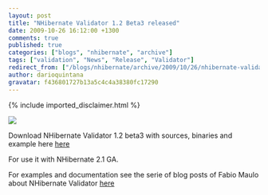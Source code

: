 ```yaml
---
layout: post
title: "NHibernate Validator 1.2 Beta3 released"
date: 2009-10-26 16:12:00 +1300
comments: true
published: true
categories: ["blogs", "nhibernate", "archive"]
tags: ["validation", "News", "Release", "Validator"]
redirect_from: ["/blogs/nhibernate/archive/2009/10/26/nhibernate-validator-1-2-beta3-released.aspx"]
author: darioquintana
gravatar: f436801727b13a5c4c4a38380fc17290
---
```

{% include imported_disclaimer.html %}
<p><img src="http://darioquintana.com.ar/files/NHV-logo-white-background.png" />

</p>
<p>Download NHibernate Validator 1.2 beta3 with sources, binaries and example here <a href="https://sourceforge.net/projects/nhcontrib/files">here</a>

</p>
<p>For use it with NHibernate 2.1 GA.
</p>
<p>For examples and documentation see the serie of blog posts of Fabio Maulo about NHibernate Validator <a href="http://fabiomaulo.blogspot.com/search/label/Validator">here</a></p>
